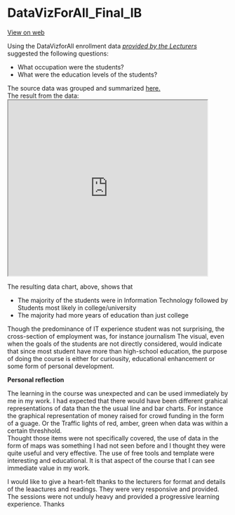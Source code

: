 # DataVizForAll_Final_IB

<a href="https://ibhola.github.io/DataVizForAll_Final_IB/" target="_blank">View on web</a>
<p/>
Using the DataVizforAll enrollment data <cite> <a href="https://docs.google.com/spreadsheets/d/1egX_akJccnCSzdk1aaDdtrEGe5HcaTrlOW-Yf6mJ3Uo/edit#gid=70869349" target="_blank"> provided by the Lecturers</a> </cite>suggested the following questions:
<ul>
<li>What occupation were the students?</li>
<li>What were the education levels of the students?</li>
</ul>
<p/>
The source data was grouped and summarized <a href="https://docs.google.com/spreadsheets/d/1xjRvft0Mt2Xb4r4Vy1wCGKezJ1LeDjmQspXxHduM-pg/pubhtml" target="_blank">here.</a><br/>
The result from the data:
<iframe src="https://docs.google.com/spreadsheets/d/1xjRvft0Mt2Xb4r4Vy1wCGKezJ1LeDjmQspXxHduM-pg/pubchart?oid=1060235457&format=interactive" width="90%" height="400"></iframe>

The resulting data chart, above, shows that
<ul>
<li> The majority of the students were in Information Technology followed by <br/>Students most likely in college/university</li>
<li> The majority had more years of education than just college</li>
</ul>
Though the predominance of IT experience student was not surprising, the cross-section of employment was, for instance journalism
The visual, even when the goals of the students are not directly considered, would indicate that since most student have more than high-school education, the purpose of doing the course is either for curiousity, educational enhancement or some form of personal development.
<p>
<b>Personal reflection</b>
</p>
The learning in the course was unexpected and can be used immediately by me in my work.
I had expected that there would have been different grahical representations of data than the the usual line and bar charts. For instance the graphical representation of money raised for crowd funding in the form of a guage. Or the Traffic lights of red, amber, green when data was within a certain threshhold. <br/>
Thought those items were not specifically covered, the use of data in the form of maps was something I had not seen before and I thought they were quite useful and very effective. The use of free tools and template were interesting and educational. It is that aspect of the course that I can see immediate value in my work.
<p>
I would like to give a heart-felt thanks to the lecturers for format and details of the leaactures and readings. They were very responsive and provided. The sessions were not unduly heavy and provided a progressive learning experience. Thanks</p>
